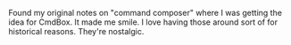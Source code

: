 Found my original notes on "command composer" where I was getting the
idea for CmdBox. It made me smile. I love having those around sort of
for historical reasons. They're nostalgic.
